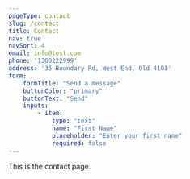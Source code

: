 ```yaml
---
pageType: contact
slug: /contact
title: Contact
nav: true
navSort: 4
email: info@test.com
phone: '1300222999'
address: '35 Boundary Rd, West End, Qld 4101'
form:
    formTitle: "Send a message"
    buttonColor: "primary"
    buttonText: "Send"
    inputs:
        - item:
            type: "text"
            name: "First Name"
            placeholder: "Enter your first name"
            required: false
---
```

This is the contact page.
